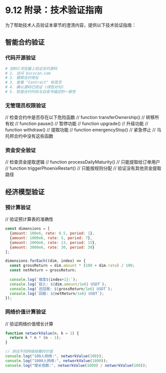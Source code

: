 # 9.12 附录：技术验证指南

为了帮助技术人员验证本章节的澄清内容，提供以下技术验证指南：

## 智能合约验证

### 代码开源验证
```bash
# 在BSC浏览器上验证合约源码
# 1. 访问 bscscan.com
# 2. 搜索合约地址
# 3. 查看 "Contract" 标签页
# 4. 确认源码已验证 (绿色对勾)
# 5. 检查合约代码与白皮书描述的一致性
```

### 无管理员权限验证
// 检查合约中是否存在以下危险函数
// function transferOwnership() // 转移所有权
// function pause() // 暂停功能
// function upgrade() // 升级功能
// function withdraw() // 提取功能
// function emergencyStop() // 紧急停止
// 乌托邦合约中没有这些函数

### 资金安全验证
// 检查资金提取逻辑
// function processDailyMaturity() // 只能提取给订单用户
// function triggerPhoenixRestart() // 只能按规则分配
// 验证没有其他资金提取路径

## 经济模型验证

### 预计算验证
// 验证预计算表的准确性
```javascript
const dimensions = [
  {amount: 100e6, rate: 0.5, period: 1},
  {amount: 1000e6, rate: 5, period: 7},
  {amount: 2000e6, rate: 13, period: 15},
  {amount: 3000e6, rate: 30, period: 30}
];

dimensions.forEach((dim, index) => {
  const grossReturn = dim.amount * (100 + dim.rate) / 100;
  const netReturn = grossReturn;
  
  console.log(`维度${index+1}:`);
  console.log(`投入: ${dim.amount/1e6} USDT`);
  console.log(`总回报: ${grossReturn/1e6} USDT`);
  console.log(`回报: ${netReturn/1e6} USDT`);
});
```

### 网络价值计算验证
// 验证网络价值增长计算
```javascript
function networkValue(n, k = 1) {
  return k * n * (n - 1);
}

// 测试不同网络规模的价值
console.log("100人网络:", networkValue(100));
console.log("1000人网络:", networkValue(1000));
console.log("增长倍数:", networkValue(1000) / networkValue(100));
```